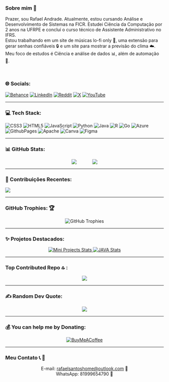 

### Sobre mim 💫
Prazer, sou Rafael Andrade. Atualmente, estou cursando Análise e Desenvolvimento de Sistemas na FICR. Estudei Ciência da Computação por 2 anos na UFRPE e concluí o curso técnico de Assistente Administrativo no IFRS.<br>
Estou trabalhando em um site de músicas lo-fi only 🎵, uma extensão para gerar senhas confiáveis 🔒 e um site para mostrar a previsão do clima ☁️.<br>
Meu foco de estudos é Ciência e análise de dados 📊, além de automação 🤖.



<br>

### 🌐 Socials:
[![Behance](https://img.shields.io/badge/Behance-1769ff?logo=behance&logoColor=white)](https://behance.net/santosrafaelpro)
[![LinkedIn](https://img.shields.io/badge/LinkedIn-%230077B5.svg?logo=linkedin&logoColor=white)](https://linkedin.com/in/rafaelsantoshome)
[![Reddit](https://img.shields.io/badge/Reddit-%23FF4500.svg?logo=Reddit&logoColor=white)](https://reddit.com/user/Raeldatasci)
[![X](https://img.shields.io/badge/X-black.svg?logo=X&logoColor=white)](https://x.com/Rh4ell)
[![YouTube](https://img.shields.io/badge/YouTube-%23FF0000.svg?logo=YouTube&logoColor=white)](https://youtube.com/@@KodeversityOfficial) 

</div>

---

### 💻 Tech Stack:
<div align="">
  
  ![CSS3](https://img.shields.io/badge/css3-%231572B6.svg?style=for-the-badge&logo=css3&logoColor=white)
  ![HTML5](https://img.shields.io/badge/html5-%23E34F26.svg?style=for-the-badge&logo=html5&logoColor=white)
  ![JavaScript](https://img.shields.io/badge/javascript-%23323330.svg?style=for-the-badge&logo=javascript&logoColor=%23F7DF1E)
  ![Python](https://img.shields.io/badge/python-3670A0?style=for-the-badge&logo=python&logoColor=ffdd54)
  ![Java](https://img.shields.io/badge/java-%23ED8B00.svg?style=for-the-badge&logo=openjdk&logoColor=white)
  ![R](https://img.shields.io/badge/r-%23276DC3.svg?style=for-the-badge&logo=r&logoColor=white)
  ![Go](https://img.shields.io/badge/go-%2300ADD8.svg?style=for-the-badge&logo=go&logoColor=white)
  ![Azure](https://img.shields.io/badge/azure-%230072C6.svg?style=for-the-badge&logo=microsoftazure&logoColor=white)
  ![GithubPages](https://img.shields.io/badge/github%20pages-121013?style=for-the-badge&logo=github&logoColor=white)
  ![Apache](https://img.shields.io/badge/apache-%23D42029.svg?style=for-the-badge&logo=apache&logoColor=white)
  ![Canva](https://img.shields.io/badge/Canva-%2300C4CC.svg?style=for-the-badge&logo=Canva&logoColor=white)
  ![Figma](https://img.shields.io/badge/figma-%23F24E1E.svg?style=for-the-badge&logo=figma&logoColor=white)
</div>

---

### 📊 GitHub Stats:

<div align="left" style="display: flex; flex-wrap: wrap; justify-content: center;">
  <img src="https://github-readme-stats.vercel.app/api?username=Haell39&theme=radical&hide_border=false&include_all_commits=false&count_private=false" />
  <img src="https://github-readme-stats.vercel.app/api/top-langs/?username=Haell39&theme=radical&hide_border=false&include_all_commits=false&count_private=false&layout=compact" style="margin-left: 50px;" />
</div>


  




---

### 🌟 Contribuições Recentes:

![](https://github-readme-streak-stats.herokuapp.com/?user=Haell39&theme=radical&hide_border=false)<br/>

---

### GitHub Trophies: 🏆

<div align="center">
  
![GitHub Trophies](https://github-profile-trophy.vercel.app/?username=Haell39&theme=radical&no-frame=false&margin-w=15)

</div>

---

### ✨ Projetos Destacados:
<div align="center">
  


<a href="https://github.com/Haell39/Python/tree/main/Mini%20projects(No%20Folder)">
  <img src="https://github-readme-stats.vercel.app/api/pin/?username=Haell39&repo=Python&theme=radical" alt="Mini Projects Stats">
</a>

<a href="https://github.com/Haell39/JAVA">
  <img src="https://github-readme-stats.vercel.app/api/pin/?username=Haell39&repo=JAVA&theme=radical" alt="JAVA Stats">
</a>



</div>

---

### Top Contributed Repo 🔝 :
<div align="center">
  
![](https://github-contributor-stats.vercel.app/api?username=Haell39&limit=5&theme=radical&combine_all_yearly_contributions=true)

</div>

---

### ✍️ Random Dev Quote:

<div align="center">

![](https://quotes-github-readme.vercel.app/api?type=horizontal&theme=dark&quote=A+computação+é+nenhuma+outra+coisa+senão+uma+matemática+disfarçada.&author=Edsger+W.+Dijkstra)

</div>



---

### 💰 You can help me by Donating:
<div align="center">
  
[![BuyMeACoffee](https://img.shields.io/badge/Buy%20Me%20a%20Coffee-ffdd00?style=for-the-badge&logo=buy-me-a-coffee&logoColor=black)](https://buymeacoffee.com/rhaell)

</div>

---

### Meu Contato 📞 📩
<div align="center">
  
E-mail: rafaelsantoshome@outlook.com 📧<br>
WhatsApp: 81999654790 📱<br>

</div>
